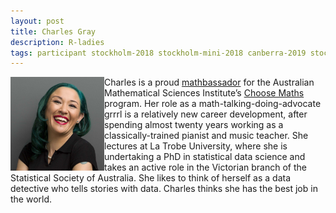 ```yaml
---
layout: post
title: Charles Gray
description: R-ladies
tags: participant stockholm-2018 stockholm-mini-2018 canberra-2019 stockholm-2018-participant stockholm-mini-2018-participant canberra-2019-participant
---
```

<img align="left" width="150" height="150" src="/assets/people/gray_charles.jpg" alt="Charles Gray"/>Charles is a proud <a href="http://choosemaths.org.au/charles-gray/" target="_blank" rel="noopener">mathbassador</a> for the Australian Mathematical Sciences Institute’s <a href="http://choosemaths.org.au" target="_blank" rel="noopener">Choose Maths</a> program. Her role as a math-talking-doing-advocate grrrl is a relatively new career development, after spending almost twenty years working as a classically-trained pianist and music teacher. She lectures at La Trobe University, where she is undertaking a PhD in statistical data science and takes an active role in the Victorian branch of the Statistical Society of Australia. She likes to think of herself as a data detective who tells stories with data. Charles thinks she has the best job in the world.  

<a href="https://twitter.com/cantabile" title="Twitter" target="_blank"
rel="noopener">
  <i class="fa fa-twitter fa-2x" style="color:#4FB3A9"></i>
</a>&nbsp;
<a href="https://github.com/softloud" title="GitHub" target="_blank" rel="noopener">
  <i class="fa fa-github fa-2x" style="color:#4FB3A9"></i>
</a>
